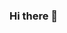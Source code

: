 ### Hi there 👋

<!--
**RodrigoCapuzzi/RodrigoCapuzzi** is a ✨ _special_ ✨ repository because its `README.md` (this file) appears on your GitHub profile.

Here are some ideas to get you started:

- 🔭 I’m currently working on Collinson Group as a Business Intelligence Analyst
- 🌱 I’m currently learning C, Python, DAX, M, VBA and R.
- 👯 I’m looking to collaborate on Machine Learning Projects
- 😄 Pronouns: He/him
